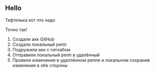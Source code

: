 ## Hello

Тефтелька кот что надо

Точно так!

1. Создали акк GitHub
2. Создали локальный репп
3. Подружили акк с гитхабом
4. Отправили локальный репп в удалённый
5. Провели изменения в удаллённом реппе и локальном сохранив изменения в обе стороны